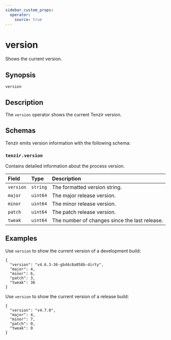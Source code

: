 ```yaml
---
sidebar_custom_props:
  operator:
    source: true
---
```


# version

Shows the current version.

## Synopsis

```
version
```

## Description

The `version` operator shows the current Tenzir version.

## Schemas

Tenzir emits version information with the following schema:

### `tenzir.version`

Contains detailed information about the process version.

|Field|Type|Description|
|:-|:-|:-|
|`version`|`string`|The formatted version string.|
|`major`|`uint64`|The major release version.|
|`minor`|`uint64`|The minor release version.|
|`patch`|`uint64`|The patch release version.|
|`tweak`|`uint64`|The number of changes since the last release.|

## Examples

Use `version` to show the current version of a development build:

```
{
  "version": "v4.6.3-36-gbd4c8a058b-dirty",
  "major": 4,
  "minor": 6,
  "patch": 3,
  "tweak": 36
}
```

Use `version` to show the current version of a release build:

```
{
  "version": "v4.7.0",
  "major": 4,
  "minor": 7,
  "patch": 0,
  "tweak": 0
}
```
